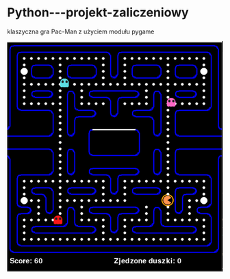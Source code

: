 # Python---projekt-zaliczeniowy


klaszyczna gra Pac-Man z użyciem modułu pygame

![image alt](https://github.com/lukasz-malec/Python---projekt-zaliczeniowy/blob/main/projekt/images/pacman1.png?raw=true)
